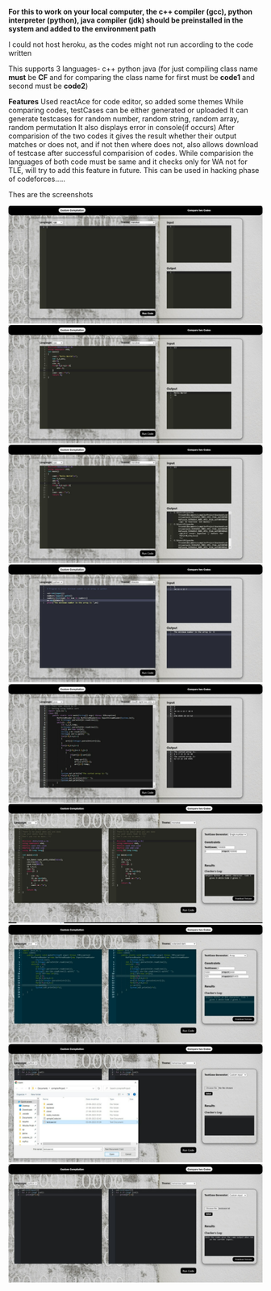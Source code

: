 
**For this to work on your local computer, the c++ compiler (gcc), python interpreter (python), java compiler (jdk) should be preinstalled in the system and added to the environment path**

I could not host heroku, as the codes might not run according to the code written

This supports 3 languages-
c++
python
java (for just compiling class name **must** be **CF** and for comparing the class name for first must be **code1** and second must be **code2**)

**Features**
Used reactAce for code editor, so added some themes
While comparing codes, testCases can be either generated or uploaded
It can generate testcases for random number, random string, random array, random permutation
It also displays error in console(if occurs)
After comparision of the two codes it gives the result whether their output matches or does not, and if not then where does not, also allows download of testcase after successful comparision of codes.
While comparision the languages of both code must be same and it checks only for WA not for TLE, will try to add this feature in future.
This can be used in hacking phase of codeforces.....

Thes are the screenshots

![Alt text](/screenShots/img1.jpeg?raw=true)
![Alt text](/screenShots/img2.jpeg?raw=true)
![Alt text](/screenShots/img3.jpeg?raw=true)
![Alt text](/screenShots/img4.jpeg?raw=true)
![Alt text](/screenShots/img5.jpeg?raw=true)
![Alt text](/screenShots/img6.jpeg?raw=true)
![Alt text](/screenShots/img7.jpeg?raw=true)
![Alt text](/screenShots/img8.jpeg?raw=true)
![Alt text](/screenShots/img9.jpeg?raw=true)
